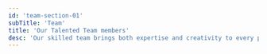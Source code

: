 ```yaml
---
id: 'team-section-01'
subTitle: 'Team'
title: 'Our Talented Team members'
desc: 'Our skilled team brings both expertise and creativity to every project.'
---
```

